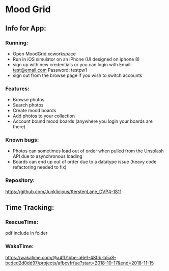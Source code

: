 # Mood Grid

## Info for App:

### Running:
- Open MoodGrid.xcworkspace
- Run in iOS simulator on an iPhone (UI designed on iphone 8)
- sign up with new credentials or you can login with Email: test@email.com Password: testpw1
- sign out from the browse page if you wish to switch accounts

### Features:
- Browse photos
- Search photos
- Create mood boards
- Add photos to your collection
- Account bound mood boards (anywhere you login your boards are there)

### Known bugs:
- Photos can sometimes load out of order when pulled from the Unsplash API due to asynchronous loading
- Boards can end up out of order due to a datatype issue (heavy code refactoring needed to fix)

### Repository:
https://github.com/Junklicious/KerstenLane_DVP4-1811

## Time Tracking:

### RescueTime:
pdf include in folder

### WakaTime:
https://wakatime.com/@a4f01bbe-a6e1-480b-b5a8-bcded2d0dd97/projects/afbcvfrfue?start=2018-10-17&end=2018-11-15
